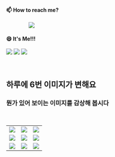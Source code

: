#### 📫 How to reach me?
<a href="mailto:thquddnr123@gmail.com">
    <img 
        src="https://img.shields.io/badge/Gmail-d14836?style=flat-square&logo=Gmail&logoColor=white&link=mailto:thquddnr123@gmail.com"
        style="height : auto; margin-left : 60px; margin-right : 60px;"/>
</a>

#### 😄 It's Me!!!

<a href="https://cybecho.notion.site/SBU-s-Archives-854ccd3338c2456a867956f26143998a" target="_blank"><img src="https://img.shields.io/badge/Portfolio-303030?style=for-the-badge&logo=Notion&logoColor=white"/></a>
<a href="https://www.instagram.com/junk_warrior_vintage/" target="_blank"><img src="https://img.shields.io/badge/@junk_warrir_vintage-E4405F?style=for-the-badge&logo=Instagram&logoColor=white"/></a>
<a href="https://www.behance.net/thquddnr125654" target="_blank"><img src="https://img.shields.io/badge/Behance-1769FF?style=for-the-badge&logo=Behance&logoColor=white"/></a>

</br>

## 하루에 6번 이미지가 변해요
### 뭔가 있어 보이는 이미지를 감상해 봅시다

<!--
마크업 바로보기 사이트
https://dillinger.io/ 
-->
 <br/> <table>
<tr>
<td><img src='https://www.random-art.org/img/large/417010.jpg'></td>
<td><img src='https://www.random-art.org/img/large/415700.jpg'></td>
<td><img src='https://www.random-art.org/img/large/417410.jpg'></td>
</tr>
<tr>
<td><img src='https://www.random-art.org/img/large/416782.jpg'></td>
<td><img src='https://www.random-art.org/img/large/416106.jpg'></td>
<td><img src='https://www.random-art.org/img/large/415758.jpg'></td>
</tr>
<tr>
<td><img src='https://www.random-art.org/img/large/416850.jpg'></td>
<td><img src='https://www.random-art.org/img/large/417135.jpg'></td>
<td><img src='https://www.random-art.org/img/large/416900.jpg'></td>
</tr>
</table>
